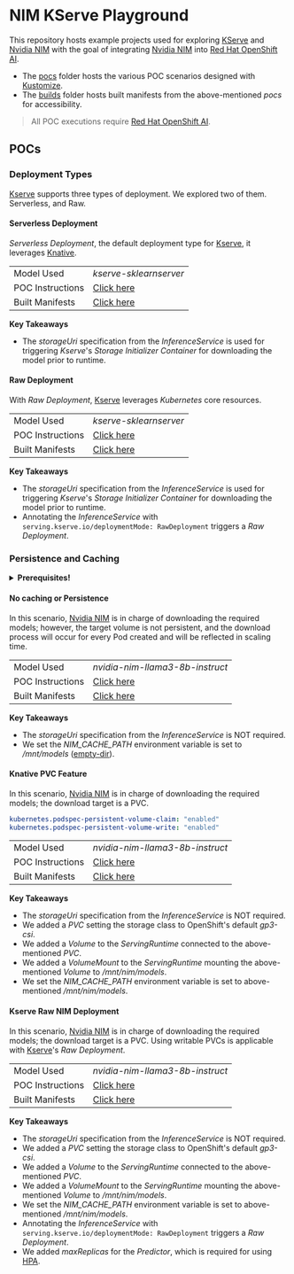 # NIM KServe Playground

This repository hosts example projects used for exploring [KServe][kserve] and [Nvidia NIM][nim]
with the goal of integrating [Nvidia NIM][nim] into [Red Hat OpenShift AI][aoi].

- The [pocs](pocs) folder hosts the various POC scenarios designed with [Kustomize][kustomize].
- The [builds](builds) folder hosts built manifests from the above-mentioned _pocs_ for accessibility.

> All POC executions require [Red Hat OpenShift AI][aoi].

## POCs

### Deployment Types

[Kserve][kserve] supports three types of deployment. We explored two of them. Serverless, and Raw.

#### Serverless Deployment

_Serverless Deployment_, the default deployment type for [Kserve][kserve], it leverages
[Knative][knative].

|                  |                                                  |
|------------------|--------------------------------------------------|
| Model Used       | _kserve-sklearnserver_                           |
| POC Instructions | [Click here](pocs/deployment-types/serverless)   |
| Built Manifests  | [Click here](builds/deployment-types/serverless) |

**Key Takeaways**

- The _storageUri_ specification from the _InferenceService_ is used for triggering _Kserve_'s
  _Storage Initializer Container_ for downloading the model prior to runtime.

#### Raw Deployment

With _Raw Deployment_, [Kserve][kserve] leverages _Kubernetes_ core resources.

|                  |                                           |
|------------------|-------------------------------------------|
| Model Used       | _kserve-sklearnserver_                    |
| POC Instructions | [Click here](pocs/deployment-types/raw)   |
| Built Manifests  | [Click here](builds/deployment-types/raw) |

**Key Takeaways**

- The _storageUri_ specification from the _InferenceService_ is used for triggering _Kserve_'s
  _Storage Initializer Container_ for downloading the model prior to runtime.
- Annotating the _InferenceService_ with `serving.kserve.io/deploymentMode: RawDeployment` triggers
  a _Raw Deployment_.

### Persistence and Caching

<details>
<summary><strong>Prerequisites!</strong></summary>

Before proceeding, grab your _NGC API Key_ and create the following two secret data files (git-ignored):

> The files are saved in the _no-cache_ POC folder but are used by all scenarios in this context.

```shell
# the following will be used in an opaque secret mounted into the runtime
echo "NGC_API_KEY=ngcapikeygoeshere" > pocs/persistence-and-caching/no-cache/ngc.env
```

```shell
# the following will be used as the pull image secret for the underlying runtime deployment
echo "{
  \"auths\": {
    \"nvcr.io\": {
      \"username\": \"\$oauthtoken\",
      \"password\": \"ngcapikeygoeshere\"
    }
  }
}" > pocs/persistence-and-caching/no-cache/ngcdockerconfig.json
```

</details>

#### No caching or Persistence

In this scenario, [Nvidia NIM][nim] is in charge of downloading the required models; however, the
target volume is not persistent, and the download process will occur for every Pod created and will
be reflected in scaling time.

|                  |                                                       |
|------------------|-------------------------------------------------------|
| Model Used       | _nvidia-nim-llama3-8b-instruct_                       |
| POC Instructions | [Click here](pocs/persistence-and-caching/no-cache)   |
| Built Manifests  | [Click here](builds/persistence-and-caching/no-cache) |

**Key Takeaways**

- The _storageUri_ specification from the _InferenceService_ is NOT required.
- We set the _NIM_CACHE_PATH_ environment variable is set to _/mnt/models_ ([empty-dir][emptydir]).

#### Knative PVC Feature

In this scenario, [Nvidia NIM][nim] is in charge of downloading the required models; the download
target is a PVC.

```yaml
kubernetes.podspec-persistent-volume-claim: "enabled"
kubernetes.podspec-persistent-volume-write: "enabled"
```

|                  |                                                          |
|------------------|----------------------------------------------------------|
| Model Used       | _nvidia-nim-llama3-8b-instruct_                          |
| POC Instructions | [Click here](pocs/persistence-and-caching/knative-pvc)   |
| Built Manifests  | [Click here](builds/persistence-and-caching/knative-pvc) |

**Key Takeaways**

- The _storageUri_ specification from the _InferenceService_ is NOT required.
- We added a _PVC_ setting the storage class to OpenShift's default _gp3-csi_.
- We added a _Volume_ to the _ServingRuntime_ connected to the above-mentioned _PVC_.
- We added a _VolumeMount_ to the _ServingRuntime_ mounting the above-mentioned _Volume_ to
  _/mnt/nim/models_.
- We set the _NIM_CACHE_PATH_ environment variable is set to above-mentioned _/mnt/nim/models_.

#### Kserve Raw NIM Deployment

In this scenario, [Nvidia NIM][nim] is in charge of downloading the required models; the download
target is a PVC. Using writable PVCs is applicable with [Kserve][kserve]'s _Raw Deployment_.

|                  |                                                      |
|------------------|------------------------------------------------------|
| Model Used       | _nvidia-nim-llama3-8b-instruct_                      |
| POC Instructions | [Click here](pocs/persistence-and-caching/raw-pvc)   |
| Built Manifests  | [Click here](builds/persistence-and-caching/raw-pvc) |

**Key Takeaways**

- The _storageUri_ specification from the _InferenceService_ is NOT required.
- We added a _PVC_ setting the storage class to OpenShift's default _gp3-csi_.
- We added a _Volume_ to the _ServingRuntime_ connected to the above-mentioned _PVC_.
- We added a _VolumeMount_ to the _ServingRuntime_ mounting the above-mentioned _Volume_ to
  _/mnt/nim/models_.
- We set the _NIM_CACHE_PATH_ environment variable is set to above-mentioned _/mnt/nim/models_.
- Annotating the _InferenceService_ with `serving.kserve.io/deploymentMode: RawDeployment` triggers
  a _Raw Deployment_.
- We added _maxReplicas_ for the _Predictor_, which is required for using [HPA][hpa].

[aoi]: https://www.redhat.com/en/technologies/cloud-computing/openshift/openshift-ai
[emptydir]: https://kubernetes.io/docs/concepts/storage/volumes/#emptydir
[hpa]: https://kubernetes.io/docs/tasks/run-application/horizontal-pod-autoscale/
[knative]: https://knative.dev/docs/
[knative-pvc]: https://knative.dev/docs/serving/configuration/feature-flags/#kubernetes-persistentvolumeclaim-pvc
[kserve]: https://kserve.github.io/website/latest/
[kustomize]: https://kustomize.io/
[nim]: https://www.nvidia.com/en-us/ai/
